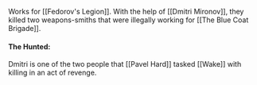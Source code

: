 Works for [[Fedorov's Legion]]. With the help of [[Dmitri Mironov]], they killed two weapons-smiths that were illegally working for [[The Blue Coat Brigade]].

#### The Hunted:
Dmitri is one of the two people that [[Pavel Hard]] tasked [[Wake]] with killing in an act of revenge.

